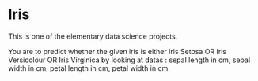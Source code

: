 # Iris

This is one of the elementary data science projects.  

You are to predict whether the given iris is either Iris Setosa OR Iris Versicolour OR Iris Virginica by looking at datas : sepal length in cm, sepal width in cm, petal length in cm, petal width in cm.
